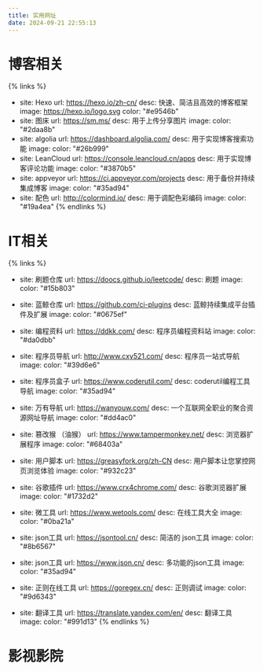 ```yaml
---
title: 实用网址
date: 2024-09-21 22:55:13
---
```


# 博客相关

{% links %}
- site: Hexo
  url: https://hexo.io/zh-cn/
  desc: 快速、简洁且高效的博客框架
  image: https://hexo.io/logo.svg
  color: "#e9546b"
- site: 图床
  url: https://sm.ms/
  desc: 用于上传分享图片
  image: 
  color: "#2daa8b"
- site: algolia
  url: https://dashboard.algolia.com/
  desc: 用于实现博客搜索功能
  image: 
  color: "#26b999"
- site: LeanCloud
  url: https://console.leancloud.cn/apps
  desc: 用于实现博客评论功能
  image: 
  color: "#3870b5"
- site: appveyor
  url: https://ci.appveyor.com/projects
  desc: 用于备份并持续集成博客
  image: 
  color: "#35ad94"
- site: 配色
  url: http://colormind.io/
  desc: 用于调配色彩编码
  image: 
  color: "#19a4ea"
  {% endlinks %}

# IT相关
{% links %}
- site: 刷题仓库
  url: https://doocs.github.io/leetcode/
  desc: 刷题
  image: 
  color: "#15b803"
  
- site: 蓝鲸仓库
  url: https://github.com/ci-plugins
  desc: 蓝鲸持续集成平台插件及扩展
  image: 
  color: "#0675ef"
  
- site: 编程资料
  url: https://ddkk.com/
  desc: 程序员编程资料站
  image: 
  color: "#da0dbb"
  
- site: 程序员导航
  url: http://www.cxy521.com/
  desc: 程序员一站式导航
  image: 
  color: "#39d6e6"
  
- site: 程序员盒子
  url: https://www.coderutil.com/
  desc: coderutil编程工具导航
  image: 
  color: "#35ad94"
  
- site: 万有导航
  url: https://wanyouw.com/
  desc: 一个互联网全职业的聚合资源网址导航
  image: 
  color: "#dd4ac0"
  
- site: 篡改猴 （油猴）
  url: https://www.tampermonkey.net/
  desc: 浏览器扩展程序 
  image: 
  color: "#68403a"
  
- site: 用户脚本
  url: https://greasyfork.org/zh-CN
  desc: 用户脚本让您掌控网页浏览体验
  image: 
  color: "#932c23"
  
- site: 谷歌插件
  url: https://www.crx4chrome.com/
  desc: 谷歌浏览器扩展
  image: 
  color: "#1732d2"
  
- site: 微工具
  url: https://www.wetools.com/
  desc: 在线工具大全
  image: 
  color: "#0ba21a"
  
- site: json工具
  url: https://jsontool.cn/
  desc: 简洁的 json工具
  image: 
  color: "#8b6567"
  
- site: json工具
  url: https://www.json.cn/
  desc: 多功能的json工具
  image: 
  color: "#35ad94"
  
- site: 正则在线工具
  url: https://goregex.cn/
  desc: 正则调试
  image: 
  color: "#9d6343"
  
- site: 翻译工具
  url: https://translate.yandex.com/en/
  desc: 翻译工具
  image: 
  color: "#991d13"
  {% endlinks %}

# 影视影院
